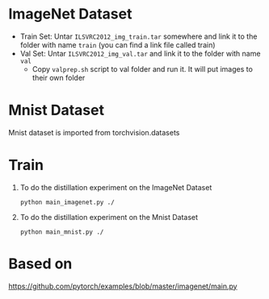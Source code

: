 # ImageNet Dataset

* Train Set: Untar `ILSVRC2012_img_train.tar` somewhere and link it to the folder with name `train` (you can find a link file called train)
* Val Set: Untar `ILSVRC2012_img_val.tar` and link it to the folder with name `val`
  * Copy `valprep.sh` script to val folder and run it. It will put images to their own folder

# Mnist Dataset
Mnist dataset is imported from torchvision.datasets

# Train
1. To do the distillation experiment on the ImageNet Dataset
    
    `python main_imagenet.py ./`
2. To do the distillation experiment on the Mnist Dataset
    
    `python main_mnist.py ./`

# Based on

https://github.com/pytorch/examples/blob/master/imagenet/main.py
